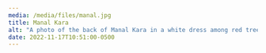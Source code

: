 ```yaml
---
media: /media/files/manal.jpg
title: Manal Kara
alt: "A photo of the back of Manal Kara in a white dress among red trees "
date: 2022-11-17T10:51:00-0500
---
```

